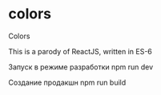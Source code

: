 # colors
Colors

This is a parody of ReactJS, written in ES-6

Запуск в режиме разработки npm run dev

Создание продакшн npm run build
